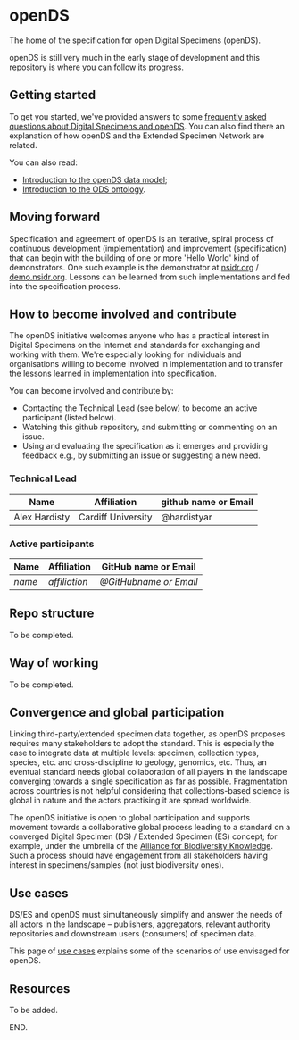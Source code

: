 # openDS
The home of the specification for open Digital Specimens (openDS).

openDS is still very much in the early stage of development and this repository is where you can follow its progress.

## Getting started

To get you started, we've provided answers to some [frequently asked questions about Digital Specimens and openDS](faq/faq.md). You can also find there an explanation of how openDS and the Extended Specimen Network are related.

You can also read:
- [Introduction to the openDS data model](/data-model/data-model-intro.md);
- [Introduction to the ODS ontology](/ods-ontology/ods-ont-intro.md).

## Moving forward

Specification and agreement of openDS is an iterative, spiral process of continuous development (implementation) and improvement (specification) that can begin with the building of one or more 'Hello World' kind of demonstrators. One such example is the demonstrator at [nsidr.org](https://nsidr.org/) / [demo.nsidr.org](https://demo.nsidr.org/). Lessons can be learned from such implementations and fed into the specification process.

## How to become involved and contribute
The openDS initiative welcomes anyone who has a practical interest in Digital Specimens on the Internet and standards for exchanging and working with them. We're especially looking for individuals and organisations willing to become involved in implementation and to transfer the lessons learned in implementation into specification.

You can become involved and contribute by:

- Contacting the Technical Lead (see below) to become an active participant (listed below).
- Watching this github repository, and submitting or commenting on an issue.
- Using and evaluating the specification as it emerges and providing feedback e.g., by submitting an issue or suggesting a new need.

### Technical Lead

| Name | Affiliation | github name or Email |
| --- | --- | --- |
| Alex Hardisty | Cardiff University | @hardistyar |  

### Active participants

| Name | Affiliation | GitHub name or Email |  
| --- | --- | --- |  
| *name* | *affiliation* | *@GitHubname or Email* |  

## Repo structure

To be completed.

## Way of working

To be completed.

## Convergence and global participation

Linking third-party/extended specimen data together, as openDS proposes requires many stakeholders to adopt the standard. This is especially the case to integrate data at multiple levels: specimen, collection types, species, etc. and cross-discipline to geology, genomics, etc. Thus, an eventual standard needs global collaboration of all players in the landscape converging towards a single specification as far as possible. Fragmentation across countries is not helpful considering that collections-based science is global in nature and the actors practising it are spread worldwide.

The openDS initiative is open to global participation and supports movement towards a collaborative global process leading to a standard on a converged Digital Specimen (DS) / Extended Specimen (ES) concept; for example, under the umbrella of the [Alliance for Biodiversity Knowledge](https://www.biodiversityinformatics.org/). Such a process should have engagement from all stakeholders having interest in specimens/samples (not just biodiversity ones).

## Use cases

DS/ES and openDS must simultaneously simplify and answer the needs of all actors in the landscape – publishers, aggregators, relevant authority repositories and downstream users (consumers) of specimen data.

This page of [use cases](usecases.md) explains some of the scenarios of use envisaged for openDS.

## Resources

To be added.


END.

